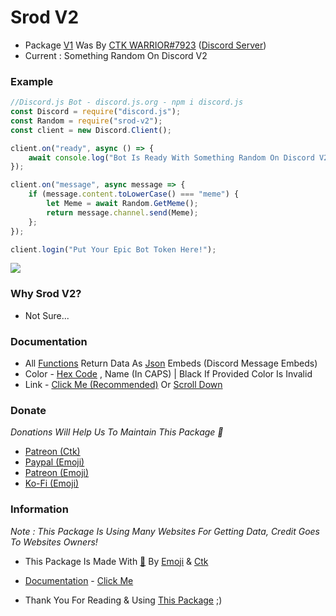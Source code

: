 # Srod V2

- Package [V1](https://bit.ly/34tvqau) Was By [CTK WARRIOR#7923](https://bit.ly/34tvqau) ([Discord Server](https://discord.gg/7efH8yYpqK))
- Current : Something Random On Discord V2

### Example
```js
//Discord.js Bot - discord.js.org - npm i discord.js
const Discord = require("discord.js");
const Random = require("srod-v2");
const client = new Discord.Client();

client.on("ready", async () => {
    await console.log("Bot Is Ready With Something Random On Discord V2 💙");
});

client.on("message", async message => {
    if (message.content.toLowerCase() === "meme") {
        let Meme = await Random.GetMeme();
        return message.channel.send(Meme);
    };
});

client.login("Put Your Epic Bot Token Here!");
```
![](https://cdn.discordapp.com/attachments/763294769974607912/763295959761289246/unknown.png)

### Why Srod V2?

- Not Sure...

### Documentation

- All [Functions](https://bit.ly/34tvqau) Return Data As [Json](https://bit.ly/34tvqau) Embeds (Discord Message Embeds)
- Color - [Hex Code](https://bit.ly/34tvqau) , Name (In CAPS) | Black If Provided Color Is Invalid
- Link - [Click Me (Recommended)](https://bit.ly/34tvqau) Or [Scroll Down](https://bit.ly/34tvqau)

### Donate

_Donations Will Help Us To Maintain This Package 💙_

- [Patreon (Ctk)](https://www.patreon.com/dbdandmore)
- [Paypal (Emoji)](https://www.paypal.com/paypalme/LegendEmoji)
- [Patreon (Emoji)](https://www.patreon.com/LegendaryEmoji)
- [Ko-Fi (Emoji)](https://ko-fi.com/LegendaryEmoji)

### Information

_Note : This Package Is Using Many Websites For Getting Data, Credit Goes To Websites Owners!_

- This Package Is Made With [💙](https://bit.ly/34tvqau) By [Emoji](https://bit.ly/34tvqau) & [Ctk](https://bit.ly/34tvqau)

- [Documentation](https://bit.ly/34tvqau) - [Click Me](https://github.com/LegendaryEmoji/srod-v2/wiki)

- Thank You For Reading & Using [This Package](https://www.npmjs.com/package/srod-v2) ;)
